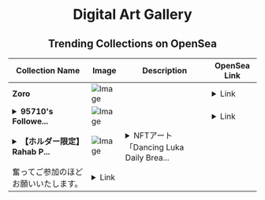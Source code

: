 <div align="center">

# Digital Art Gallery

## Trending Collections on OpenSea

| Collection Name                       | Image                                                                                     | Description                       | OpenSea Link                                                                                          |
|---------------------------------------|-------------------------------------------------------------------------------------------|-----------------------------------|--------------------------------------------------------------------------------------------------------|
| **Zoro** | ![Image](https://i.seadn.io/s/raw/files/1d21b3a96998b2aa9f4155c0b90de5d0.jpg?w=500&auto=format?w=200&auto=format) |  | <details><summary>Link</summary>[Zoro](https://opensea.io/collection/zoro-125)</details> |
| **<details><summary>95710's Followe...</summary>95710's Follower</details>** | ![Image](https://i.seadn.io/s/raw/files/19f9f090920392cc3650cbdf4361755b.png?w=500&auto=format?w=200&auto=format) |  | <details><summary>Link</summary>[95710's Follower](https://opensea.io/collection/95710-s-follower)</details> |
| **<details><summary>【ホルダー限定】Rahab P...</summary>【ホルダー限定】Rahab PFP 16 #001</details>** | ![Image](https://i.seadn.io/s/raw/files/b8af82d36657af3095395416cd37845e.webp?w=500&auto=format?w=200&auto=format) | <details><summary>NFTアート「Dancing Luka Daily Brea...</summary>NFTアート「Dancing Luka Daily Bread」ホルダー限定のフリミンです。
奮ってご参加のほどお願いいたします。</details> | <details><summary>Link</summary>[【ホルダー限定】Rahab PFP 16 #001](https://opensea.io/collection/horuda-xian-ding-rahab-pfp-16-001)</details> |

</div>